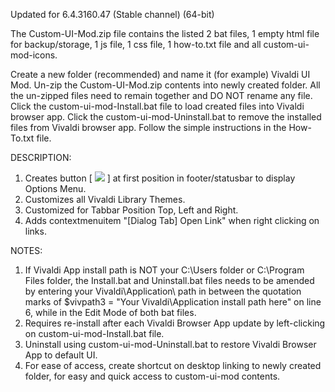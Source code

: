 Updated for 6.4.3160.47 (Stable channel) (64-bit)

The Custom-UI-Mod.zip file contains the listed 2 bat files, 1 empty html file for backup/storage, 1 js file, 1 css file, 1 how-to.txt file and all custom-ui-mod-icons.

Create a new folder (recommended) and name it (for example) Vivaldi UI Mod. Un-zip the Custom-UI-Mod.zip contents into newly created folder. 
All the un-zipped files need to remain together and DO NOT rename any file. Click the custom-ui-mod-Install.bat file to load created files into Vivaldi browser app.
Click the custom-ui-mod-Uninstall.bat to remove the installed files from Vivaldi browser app. Follow the simple instructions in the How-To.txt file.

DESCRIPTION:
1. Creates button [ <img src="https://github.com/srazzano/Images/blob/master/options.png"/> ] at first position in footer/statusbar to display Options Menu.
2. Customizes all Vivaldi Library Themes.
3. Customized for Tabbar Position Top, Left and Right.
4. Adds contextmenuitem "[Dialog Tab] Open Link" when right clicking on links.

NOTES: 
1. If Vivaldi App install path is NOT your C:\Users folder or C:\Program Files folder, the Install.bat and Uninstall.bat files needs to be amended by entering
   your Vivaldi\Application\ path in between the quotation marks of $vivpath3 = "Your Vivaldi\Application install path here" on line 6, while in the Edit Mode of both bat files.
2. Requires re-install after each Vivaldi Browser App update by left-clicking on custom-ui-mod-Install.bat file.
3. Uninstall using custom-ui-mod-Uninstall.bat to restore Vivaldi Browser App to default UI.
4. For ease of access, create shortcut on desktop linking to newly created folder, for easy and quick access to custom-ui-mod contents.
